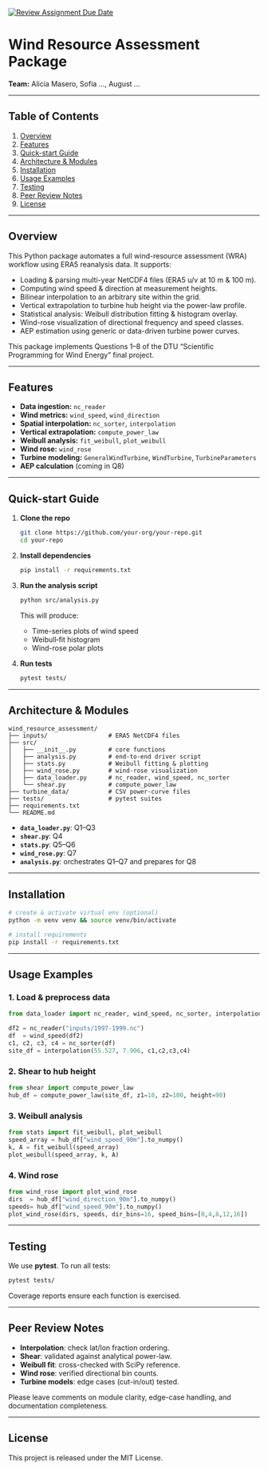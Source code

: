 [![Review Assignment Due Date](https://classroom.github.com/assets/deadline-readme-button-22041afd0340ce965d47ae6ef1cefeee28c7c493a6346c4f15d667ab976d596c.svg)](https://classroom.github.com/a/zjSXGKeR)

# Wind Resource Assessment Package

**Team:** Alicia Masero, Sofia …, August …  

---

## Table of Contents

1. [Overview](#overview)  
2. [Features](#features)  
3. [Quick-start Guide](#quick-start-guide)  
4. [Architecture & Modules](#architecture--modules)  
5. [Installation](#installation)  
6. [Usage Examples](#usage-examples)  
7. [Testing](#testing)  
8. [Peer Review Notes](#peer-review-notes)  
9. [License](#license)  

---

## Overview

This Python package automates a full wind-resource assessment (WRA) workflow using ERA5 reanalysis data. It supports:

- Loading & parsing multi-year NetCDF4 files (ERA5 u/v at 10 m & 100 m).  
- Computing wind speed & direction at measurement heights.  
- Bilinear interpolation to an arbitrary site within the grid.  
- Vertical extrapolation to turbine hub height via the power-law profile.  
- Statistical analysis: Weibull distribution fitting & histogram overlay.  
- Wind-rose visualization of directional frequency and speed classes.  
- AEP estimation using generic or data-driven turbine power curves.  

This package implements Questions 1–8 of the DTU “Scientific Programming for Wind Energy” final project.

---

## Features

- **Data ingestion:** `nc_reader`  
- **Wind metrics:** `wind_speed`, `wind_direction`  
- **Spatial interpolation:** `nc_sorter`, `interpolation`  
- **Vertical extrapolation:** `compute_power_law`  
- **Weibull analysis:** `fit_weibull`, `plot_weibull`  
- **Wind rose:** `wind_rose`  
- **Turbine modeling:** `GeneralWindTurbine`, `WindTurbine`, `TurbineParameters`  
- **AEP calculation** (coming in Q8)  

---

## Quick-start Guide

1. **Clone the repo**  
   ```bash
   git clone https://github.com/your-org/your-repo.git
   cd your-repo

2. **Install dependencies**  
   ```bash
   pip install -r requirements.txt
   ```

3. **Run the analysis script**  
   ```bash
   python src/analysis.py
   ```
   This will produce:
   - Time-series plots of wind speed  
   - Weibull‐fit histogram  
   - Wind-rose polar plots  

4. **Run tests**  
   ```bash
   pytest tests/
   ```

---

## Architecture & Modules

```
wind_resource_assessment/
├── inputs/                 # ERA5 NetCDF4 files
├── src/
│   ├── __init__.py         # core functions
│   ├── analysis.py         # end-to-end driver script
│   ├── stats.py            # Weibull fitting & plotting
│   ├── wind_rose.py        # wind-rose visualization
│   ├── data_loader.py      # nc_reader, wind_speed, nc_sorter
│   └── shear.py            # compute_power_law
├── turbine_data/           # CSV power-curve files
├── tests/                  # pytest suites
├── requirements.txt
└── README.md
```

- **`data_loader.py`**: Q1–Q3  
- **`shear.py`**: Q4  
- **`stats.py`**: Q5–Q6  
- **`wind_rose.py`**: Q7  
- **`analysis.py`**: orchestrates Q1–Q7 and prepares for Q8  

---

## Installation

```bash
# create & activate virtual env (optional)
python -m venv venv && source venv/bin/activate

# install requirements
pip install -r requirements.txt
```

---

## Usage Examples

### 1. Load & preprocess data  
```python
from data_loader import nc_reader, wind_speed, nc_sorter, interpolation

df2 = nc_reader("inputs/1997-1999.nc")
df  = wind_speed(df2)
c1, c2, c3, c4 = nc_sorter(df)
site_df = interpolation(55.527, 7.906, c1,c2,c3,c4)
```

### 2. Shear to hub height  
```python
from shear import compute_power_law
hub_df = compute_power_law(site_df, z1=10, z2=100, height=90)
```

### 3. Weibull analysis  
```python
from stats import fit_weibull, plot_weibull
speed_array = hub_df["wind_speed_90m"].to_numpy()
k, A = fit_weibull(speed_array)
plot_weibull(speed_array, k, A)
```

### 4. Wind rose  
```python
from wind_rose import plot_wind_rose
dirs  = hub_df["wind_direction_90m"].to_numpy()
speeds= hub_df["wind_speed_90m"].to_numpy()
plot_wind_rose(dirs, speeds, dir_bins=16, speed_bins=[0,4,8,12,16])
```

---

## Testing

We use **pytest**. To run all tests:

```bash
pytest tests/
```

Coverage reports ensure each function is exercised.

---

## Peer Review Notes

- **Interpolation**: check lat/lon fraction ordering.  
- **Shear**: validated against analytical power-law.  
- **Weibull fit**: cross-checked with SciPy reference.  
- **Wind rose**: verified directional bin counts.  
- **Turbine models**: edge cases (cut-in/out) tested.  

Please leave comments on module clarity, edge-case handling, and documentation completeness.

---

## License

This project is released under the MIT License.  
```
